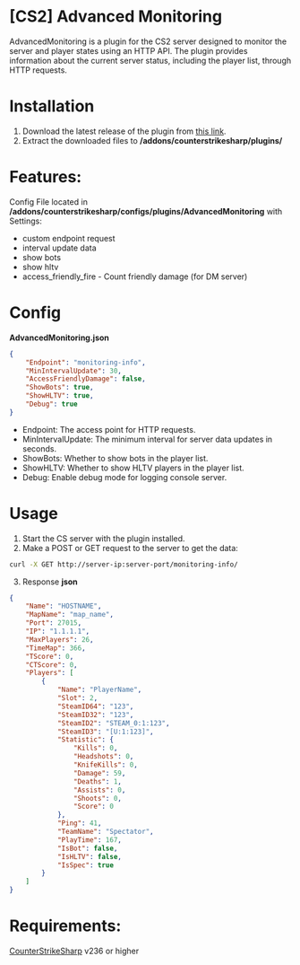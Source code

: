 # [CS2] Advanced Monitoring
AdvancedMonitoring is a plugin for the CS2
server designed to monitor the server and player states using an HTTP API. The plugin provides information about the current server status, including the player list, through HTTP requests.

# Installation
1. Download the latest release of the plugin from [this link](https://github.com/Armatura-Create/cs2-advancedMonitoring/releases).
2. Extract the downloaded files to **/addons/counterstrikesharp/plugins/**

# Features:
Config File located in **/addons/counterstrikesharp/configs/plugins/AdvancedMonitoring** with Settings:
- custom endpoint request
- interval update data
- show bots
- show hltv
- access_friendly_fire - Count friendly damage (for DM server)

# Config 
**AdvancedMonitoring.json**

``` json
{
    "Endpoint": "monitoring-info",
    "MinIntervalUpdate": 30,
    "AccessFriendlyDamage": false,
    "ShowBots": true,
    "ShowHLTV": true,
    "Debug": true
}
```

- Endpoint: The access point for HTTP requests.
- MinIntervalUpdate: The minimum interval for server data updates in seconds.
- ShowBots: Whether to show bots in the player list.
- ShowHLTV: Whether to show HLTV players in the player list.
- Debug: Enable debug mode for logging console server.

# Usage

1. Start the CS server with the plugin installed.
2. Make a POST or GET request to the server to get the data:
``` sh
curl -X GET http://server-ip:server-port/monitoring-info/
```
3. Response **json**
``` json
{
    "Name": "HOSTNAME",
    "MapName": "map_name",
    "Port": 27015,
    "IP": "1.1.1.1",
    "MaxPlayers": 26,
    "TimeMap": 366,
    "TScore": 0,
    "CTScore": 0,
    "Players": [
        {
            "Name": "PlayerName",
            "Slot": 2,
            "SteamID64": "123",
            "SteamID32": "123",
            "SteamID2": "STEAM_0:1:123",
            "SteamID3": "[U:1:123]",
            "Statistic": {
                "Kills": 0,
                "Headshots": 0,
                "KnifeKills": 0,
                "Damage": 59,
                "Deaths": 1,
                "Assists": 0,
                "Shoots": 0,
                "Score": 0
            },
            "Ping": 41,
            "TeamName": "Spectator",
            "PlayTime": 167,
            "IsBot": false,
            "IsHLTV": false,
            "IsSpec": true
        }
    ]
}
```

# Requirements:
[CounterStrikeSharp](https://github.com/roflmuffin/CounterStrikeSharp) v236 or higher
